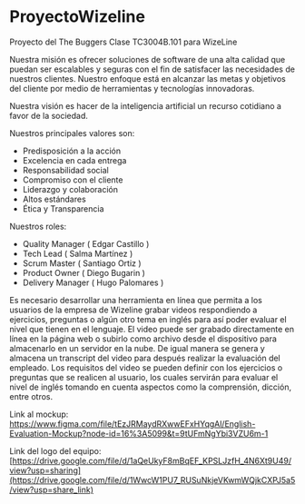 # ProyectoWizeline
Proyecto del The Buggers Clase TC3004B.101 para WizeLine

Nuestra misión es ofrecer soluciones de software de una alta calidad que puedan ser escalables
y seguras con el fin de satisfacer las necesidades de nuestros clientes. Nuestro enfoque está
en alcanzar las metas y objetivos del cliente por medio de herramientas y tecnologías innovadoras.

Nuestra visión es hacer de la inteligencia artificial un recurso cotidiano a favor de la sociedad.

Nuestros principales valores son:

- Predisposición a la acción
- Excelencia en cada entrega
- Responsabilidad social
- Compromiso con el cliente
- Liderazgo y colaboración
- Altos estándares
- Ética y Transparencia

Nuestros roles:

- Quality Manager ( Edgar Castillo )
- Tech Lead ( Salma Martínez )
- Scrum Master ( Santiago Ortiz )
- Product Owner ( Diego Bugarin )
- Delivery Manager ( Hugo Palomares )

Es necesario desarrollar una herramienta en línea que permita a los usuarios de la empresa de Wizeline grabar videos respondiendo a ejercicios, preguntas o algún otro tema en inglés para así poder evaluar el nivel que tienen en el lenguaje. El video puede ser grabado directamente en línea en la página web o subirlo como archivo desde el dispositivo para almacenarlo en un servidor en la nube. De igual manera se genera y almacena un transcript del video para después realizar la evaluación del empleado. Los requisitos del video se pueden definir con los ejercicios o preguntas que se realicen al usuario, los cuales servirán para evaluar el nivel de inglés tomando en cuenta aspectos como la comprensión, dicción, entre otros.

Link al mockup:   https://www.figma.com/file/tEzJRMaydRXwwEFxHYqgAl/English-Evaluation-Mockup?node-id=16%3A5099&t=9tUFmNgYbi3VZU6m-1

Link del logo del equipo: [https://drive.google.com/file/d/1aQeUkyF8mBqEF_KPSLJzfH_4N6Xt9U49/view?usp=sharing](https://drive.google.com/file/d/1WwcW1PU7_RUSuNkjeVKwmWQjkCXPJ5a5/view?usp=share_link)
